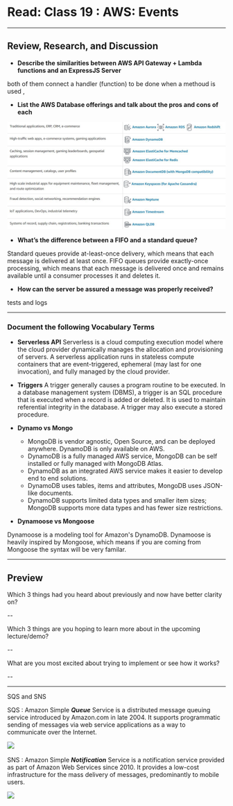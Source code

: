 # Read: Class 19 : AWS: Events

---

## Review, Research, and Discussion

- **Describe the similarities between AWS API Gateway + Lambda functions and an ExpressJS Server**

both of them connect a handler (function) to be done when a methoud is used ,

- **List the AWS Database offerings and talk about the pros and cons of each**

![](18.JPG)

- **What’s the difference between a FIFO and a standard queue?**

Standard queues provide at-least-once delivery, which means that each message is delivered at least once. FIFO queues provide exactly-once processing, which means that each message is delivered once and remains available until a consumer processes it and deletes it.

- **How can the server be assured a message was properly received?**

tests and logs

---

### Document the following Vocabulary Terms

- **Serverless API**
  Serverless is a cloud computing execution model where the cloud provider dynamically manages the allocation and provisioning of servers. A serverless application runs in stateless compute containers that are event-triggered, ephemeral (may last for one invocation), and fully managed by the cloud provider.

- **Triggers**
  A trigger generally causes a program routine to be executed. In a database management system (DBMS), a trigger is an SQL procedure that is executed when a record is added or deleted. It is used to maintain referential integrity in the database. A trigger may also execute a stored procedure.

- **Dynamo vs Mongo**

  - MongoDB is vendor agnostic, Open Source, and can be deployed anywhere. DynamoDB is only available on AWS.
  - DynamoDB is a fully managed AWS service, MongoDB can be self installed or fully managed with MongoDB Atlas.
  - DynamoDB as an integrated AWS service makes it easier to develop end to end solutions.
  - DynamoDB uses tables, items and attributes, MongoDB uses JSON-like documents.
  - DynamoDB supports limited data types and smaller item sizes; MongoDB supports more data types and has fewer size restrictions.

- **Dynamoose vs Mongoose**

Dynamoose is a modeling tool for Amazon's DynamoDB. Dynamoose is heavily inspired by Mongoose, which means if you are coming from Mongoose the syntax will be very familar.

---

## Preview

Which 3 things had you heard about previously and now have better clarity on?

--

Which 3 things are you hoping to learn more about in the upcoming lecture/demo?

--

What are you most excited about trying to implement or see how it works?

--

---

SQS and SNS

SQS : Amazon Simple **_Queue_** Service is a distributed message queuing service introduced by Amazon.com in late 2004. It supports programmatic sending of messages via web service applications as a way to communicate over the Internet.

![](https://miro.medium.com/max/1400/1*DRrTtdyah9NHwR0VCm6MWA.png)

SNS : Amazon Simple **_Notification_** Service is a notification service provided as part of Amazon Web Services since 2010. It provides a low-cost infrastructure for the mass delivery of messages, predominantly to mobile users.

![](https://miro.medium.com/max/1400/1*vFFvknt95-onRKSNXzJW0Q.png)

